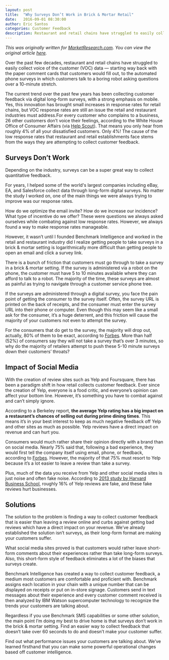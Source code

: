 ```yaml
---
layout: post
title:  "Why Surveys Don’t Work in Brick & Mortar Retail"
date:   2016-09-01 08:30:00
author: Eric Santos
categories: Customer Feedback
description: Restaurant and retail chains have struggled to easily collect voice of the customer (VOC) data for decades. Learn what the barriers currently are and how technology is changing the game.
---
```

*This was originally written for [MarketResearch.com](http://www.marketresearch.com/). You can view the original article [here](http://blog.marketresearch.com/why-surveys-dont-work-in-brick-mortar-retail?utm_medium=social&utm_source=twitter).*

Over the past few decades, restaurant and retail chains have struggled to easily collect voice of the customer (VOC) data — starting way back with the paper comment cards that customers would fill out, to the automated phone surveys in which customers talk to a boring robot asking questions over a 10-minute stretch.

The current trend over the past few years has been collecting customer feedback via digital long-form surveys, with a strong emphasis on mobile. Yes, this innovation has brought small increases in response rates for retail chains, but VOC response rates are still an issue the retail and restaurant industries must address.For every customer who complains to a business, 26 other customers don’t voice their feelings, according to the White House Office of Consumer Affairs (via [Help Scout](https://www.helpscout.net/75-customer-service-facts-quotes-statistics/)). That means you only hear from roughly 4% of all your dissatisfied customers. Only 4%! The cause of the low response rates that restaurant and retail establishments face stems from the ways they are attempting to collect customer feedback.

## Surveys Don’t Work

Depending on the industry, surveys can be a super great way to collect quantitative feedback.

For years, I helped some of the world's largest companies including eBay, EA, and Salesforce collect data through long-form digital surveys. No matter the study I worked on, one of the main things we were always trying to improve was our response rates.

How do we optimize the email invite? How do we increase our incidence? What type of incentive do we offer? These were questions we always asked ourselves while combating against low response rates. However, we always found a way to make response rates manageable.

However, it wasn’t until I founded Benchmark Intelligence and worked in the retail and restaurant industry did I realize getting people to take surveys in a brick & mortar setting is logarithmically more difficult than getting people to open an email and click a survey link.

There is a bunch of friction that customers must go through to take a survey in a brick & mortar setting. If the survey is administered via a robot on the phone, the customer must have 5 to 10 minutes available where they can afford to talk to a robot. The majority of the time, these surveys are almost as painful as trying to navigate through a customer service phone tree.

If the surveys are administered through a digital survey, you face the pain point of getting the consumer to the survey itself. Often, the survey URL is printed on the back of receipts, and the consumer must enter the survey URL into their phone or computer. Even though this may seem like a small ask for the consumer, it’s a huge deterrent, and this friction will cause the majority of your customers not even to attempt the survey.

For the consumers that do get to the survey, the majority will drop out, actually, 80% of them to be exact, according to [Forbes](http://www.forbes.com/sites/lydiadishman/2014/03/07/retailers-your-surveys-are-making-customers-suffer/#2f4b99a1581a). More than half (52%) of consumers say they will not take a survey that’s over 3 minutes, so why do the majority of retailers attempt to push these 5-10 minute surveys down their customers’ throats?

## Impact of Social Media

With the creation of review sites such as Yelp and Foursquare, there has been a paradigm shift in how retail collects customer feedback. Ever since the creation of Yelp, everyone is a food critic, and everyone’s opinion can affect your bottom line. However, it’s something you have to combat against and can’t simply ignore.

According to a Berkeley report, __the average Yelp rating has a big impact on a restaurant’s chances of selling out during prime dining times__. This means it’s in your best interest to keep as much negative feedback off Yelp and other sites as much as possible. Yelp reviews have a direct impact on revenue and can hurt you.

Consumers would much rather share their opinion directly with a brand than on social media. Nearly 75% said that, following a bad experience, they would first tell the company itself using email, phone, or feedback, according to [Forbes](http://www.forbes.com/sites/lydiadishman/2014/03/07/retailers-your-surveys-are-making-customers-suffer/#534cc0d6581a). However, the majority of that 75% must resort to Yelp because it’s a lot easier to leave a review than take a survey.

Plus, much of the data you receive from Yelp and other social media sites is just noise and often fake noise. According to [2013 study by Harvard Business School](http://www.eater.com/2013/9/26/6364287/16-of-yelp-restaurant-reviews-are-fake-study-says), roughly 16% of Yelp reviews are fake, and these fake reviews hurt businesses.

## Solutions

The solution to the problem is finding a way to collect customer feedback that is easier than leaving a review online and curbs against getting bad reviews which have a direct impact on your revenue. We’ve already established the solution isn’t surveys, as their long-form format are making your customers suffer.

What social media sites proved is that customers would rather leave short-form comments about their experiences rather than take long-form surveys. Also, this short-form style of feedback eliminates a lot of the biases that surveys create.

Benchmark Intelligence has created a way to collect customer feedback, a medium most customers are comfortable and proficient with. Benchmark assigns each location in your chain with a unique number that can be displayed on receipts or put on in-store signage. Customers send in text messages about their experience and every customer comment received is then analyzed by IBM Watson supercomputer technology to recognize the trends your customers are talking about.

Regardless if you use Benchmark SMS capabilities or some other solution, the main point I’m doing my best to drive home is that surveys don’t work in the brick & mortar setting. Find an easier way to collect feedback that doesn’t take over 60 seconds to do and doesn’t make your customer suffer.

Find out what performance issues your customers are talking about. We’ve learned firsthand that you can make some powerful operational changes based off customer intelligence.